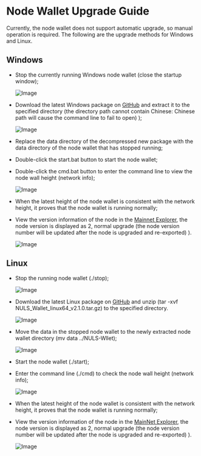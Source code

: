 # Node Wallet Upgrade Guide

Currently, the node wallet does not support automatic upgrade, so manual operation is required. The following are the upgrade methods for Windows and Linux.

## Windows

* Stop the currently running Windows node wallet (close the startup window);

  ![Image](https://uploader.shimo.im/f/P7V2KIWpLl4IHzrr.png!thumbnail)

* Download the latest Windows package on [GitHub](https://github.com/nuls-io/nuls-v2/releases) and extract it to the specified directory (the directory path cannot contain Chinese: Chinese path will cause the command line to fail to open) );

  ![Image](https://uploader.shimo.im/f/y5B2cPBCqLQJv6PZ.png!thumbnail)

* Replace the data directory of the decompressed new package with the data directory of the node wallet that has stopped running;
* Double-click the start.bat button to start the node wallet;
* Double-click the cmd.bat button to enter the command line to view the node wall height (network info);

  ![Image](https://uploader.shimo.im/f/q8AODNMysvorNC7o.png!thumbnail)

* When the latest height of the node wallet is consistent with the network height, it proves that the node wallet is running normally;
* View the version information of the node in the [Mainnet Explorer](https://nulscan.io), the node version is displayed as 2, normal upgrade (the node version number will be updated after the node is upgraded and re-exported) ).

  ![Image](https://uploader.shimo.im/f/tW8cyJvMEO0iPlPV.png!thumbnail)

## Linux

* Stop the running node wallet (./stop);

  ![Image](https://uploader.shimo.im/f/Xn87t205ToYtxAKv.png!thumbnail)

* Download the latest Linux package on [GitHub](https://github.com/nuls-io/nuls-v2/releases) and unzip (tar -xvf NULS_Wallet_linux64_v2.1.0.tar.gz) to the specified directory.

  ![Image](https://uploader.shimo.im/f/FvA6rINxIskc0Hg3.png!thumbnail)

* Move the data in the stopped node wallet to the newly extracted node wallet directory (mv data ../NULS-Wllet);

  ![Image](https://uploader.shimo.im/f/MPmsc5Xn9MEAYLy3.png!thumbnail)

* Start the node wallet (./start);
* Enter the command line (./cmd) to check the node wall height (network info);

  ![Image](https://uploader.shimo.im/f/tsLxHsYlxK8x8qf9.png!thumbnail)

* When the latest height of the node wallet is consistent with the network height, it proves that the node wallet is running normally;
* View the version information of the node in the [MainNet Explorer](https://nulscan.io), the node version is displayed as 2, normal upgrade (the node version number will be updated after the node is upgraded and re-exported) ).

  ![Image](https://uploader.shimo.im/f/tW8cyJvMEO0iPlPV.png!thumbnail)

